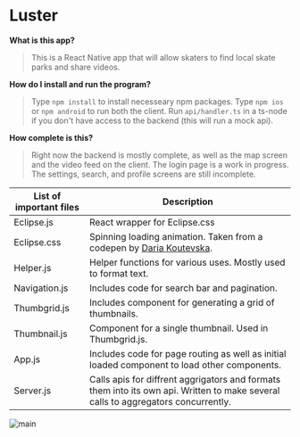# Luster

**What is this app?**

>This is a React Native app that will allow skaters to find local skate parks and share videos. 

**How do I install and run the program?**

> Type `npm install` to install necesseary npm packages. Type `npm ios` or `npm android` to run both the client. Run `api/handler.ts` in a ts-node if you don't have access to the backend (this will run a mock api).  

**How complete is this?**
>Right now the backend is mostly complete, as well as the map screen and the video feed on the client. The login page is a work in progress. The settings, search, and profile screens are still incomplete.  

List of important files | Description
------------- | -----------
Eclipse.js |         React wrapper for Eclipse.css
Eclipse.css |        Spinning loading animation. Taken from a codepen by [Daria Koutevska](https://codepen.io/DariaIvK/pen/EpjPRM?html-preprocessor=pug). 
Helper.js |   Helper functions for various uses. Mostly used to format text.
Navigation.js |        Includes code for search bar and pagination.
Thumbgrid.js | Includes component for generating a grid of thumbnails.
Thumbnail.js |   Component for a single thumbnail. Used in Thumbgrid.js. 
App.js |        Includes code for page routing as well as initial loaded component to load other components. 
Server.js |        Calls apis for diffrent aggrigators and formats them into its own api. Written to make several calls to aggregators concurrently.


![main](READMEIMG.gif)
